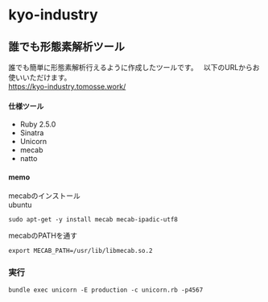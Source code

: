 # kyo-industry

## 誰でも形態素解析ツール

誰でも簡単に形態素解析行えるように作成したツールです。  
以下のURLからお使いいただけます。  
https://kyo-industry.tomosse.work/

#### 仕様ツール
- Ruby 2.5.0
- Sinatra
- Unicorn
- mecab
- natto

#### memo
mecabのインストール  
ubuntu
```
sudo apt-get -y install mecab mecab-ipadic-utf8
```
mecabのPATHを通す
```
export MECAB_PATH=/usr/lib/libmecab.so.2
```

### 実行
```
bundle exec unicorn -E production -c unicorn.rb -p4567
```
